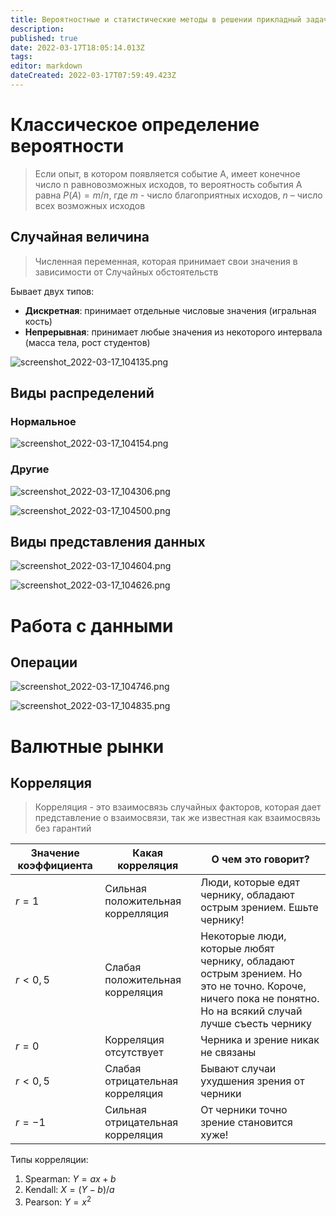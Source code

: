 ```yaml
---
title: Вероятностные и статистические методы в решении прикладный задач. 
description: 
published: true
date: 2022-03-17T18:05:14.013Z
tags: 
editor: markdown
dateCreated: 2022-03-17T07:59:49.423Z
---
```


# Классическое определение вероятности
> Если опыт, в котором появляется событие A, 
имеет конечное число  n равновозможных исходов, то вероятность
события А равна $P(A) = m / n$, где $m$ - число благоприятных исходов, $n$ – число всех возможных исходов


## Случайная величина
> Численная переменная, которая принимает свои значения в зависимости от 
Случайных обстоятельств

Бывает двух типов:
 - **Дискретная**: принимает отдельные числовые значения (игральная кость)
 - **Непрерывная**: принимает любые значения из некоторого интервала (масса тела, рост студентов)

![screenshot_2022-03-17_104135.png](/ull-lyceum/screenshot_2022-03-17_104135.png)

## Виды распределений
### Нормальное
![screenshot_2022-03-17_104154.png](/ull-lyceum/screenshot_2022-03-17_104154.png)

### Другие
![screenshot_2022-03-17_104306.png](/ull-lyceum/screenshot_2022-03-17_104306.png)

![screenshot_2022-03-17_104500.png](/ull-lyceum/screenshot_2022-03-17_104500.png)

## Виды представления данных

![screenshot_2022-03-17_104604.png](/ull-lyceum/screenshot_2022-03-17_104604.png)

![screenshot_2022-03-17_104626.png](/ull-lyceum/screenshot_2022-03-17_104626.png)

# Работа с данными
## Операции
![screenshot_2022-03-17_104746.png](/ull-lyceum/screenshot_2022-03-17_104746.png)

![screenshot_2022-03-17_104835.png](/ull-lyceum/screenshot_2022-03-17_104835.png)

# Валютные рынки
## Корреляция
> Корреляция - это взаимосвязь случайных факторов, которая дает представление о взаимосвязи, так же известная как взаимосвязь без гарантий

| Значение коэффициента | Какая корреляция | О чем это говорит? |
|--|--|--|
| $r = 1$ | Сильная положительная коррелляция | Люди, которые едят чернику, обладают острым зрением. Ешьте чернику! |
| $r < 0,5$ | Слабая положительная корреляция | Некоторые люди, которые любят чернику, обладают острым зрением. Но это не точно. Короче, ничего пока не понятно. Но на всякий случай лучше съесть чернику |
| $r = 0$ | Корреляция отсутствует | Черника и зрение никак не связаны |
| $r < 0,5$ | Слабая отрицательная корреляция | Бывают случаи ухудшения зрения от черники |
| $r = -1$ | Сильная отрицательная корреляция | От черники точно зрение становится хуже! |

Типы корреляции:
1) Spearman: $Y = ax+b$
1) Kendall: $X = (Y-b)/a$
1) Pearson: $Y = x^2$






